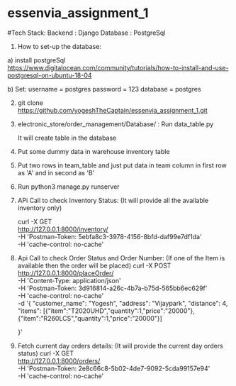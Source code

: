 # essenvia_assignment_1



#Tech Stack:
Backend : Django
Database : PostgreSql

1) How to set-up the database:

a) install postgreSql
	https://www.digitalocean.com/community/tutorials/how-to-install-and-use-postgresql-on-ubuntu-18-04

b) Set:
	username = postgres
	password = 123
	database = postgres

2) git clone https://github.com/yogeshTheCaptain/essenvia_assignment_1.git

3) electronic_store/order_management/Database/ :
	Run data_table.py

	It will create table in the database

4) Put some dummy data in warehouse inventory table

5) Put two rows in team_table and just put data in team column in first row as 'A' and in second as 'B'

5) Run python3 manage.py runserver

6) APi Call to check Inventory Status: (It will provide all the available inventory only)

	curl -X GET \
	  http://127.0.0.1:8000/inventory/ \
	  -H 'Postman-Token: 5ebfa8c3-3978-4156-8bfd-daf99e7df1da' \
	  -H 'cache-control: no-cache'

7) Api Call to check Order Status and Order Number: (If one of the Item is available then the order will be placed)
	curl -X POST \
	  http://127.0.0.1:8000/placeOrder/ \
	  -H 'Content-Type: application/json' \
	  -H 'Postman-Token: 3d916814-a26c-4b7a-b75d-565bb6ec629f' \
	  -H 'cache-control: no-cache' \
	  -d '{
	  "customer_name": "Yogesh",
	  "address": "Vijaypark",
	  "distance": 4,
	  "items": [{"item":"T2020UHD","quantity":1,"price":"20000"},{"item":"R260LCS","quantity":1,"price":"20000"}]
	  

	}'

8) Fetch current day orders details: (It will provide the current day orders status)
	curl -X GET \
	http://127.0.0.1:8000/orders/ \
	-H 'Postman-Token: 2e8c66c8-5b02-4de7-9092-5cda99157e94' \
	-H 'cache-control: no-cache'



